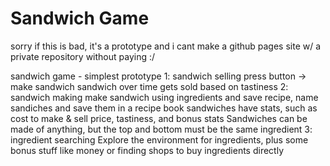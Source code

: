# Sandwich Game
 
sorry if this is bad, it's a prototype and i cant make a github pages site w/ a private repository without paying :/

sandwich game - simplest prototype
1: sandwich selling
	press button -> make sandwich
	sandwich over time gets sold based on tastiness
2: sandwich making
	make sandwich using ingredients and save recipe, name sandiches and save them in a recipe book
	sandwiches have stats, such as cost to make & sell price, tastiness, and bonus stats
	Sandwiches can be made of anything, but the top and bottom must be the same ingredient
3: ingredient searching
	Explore the environment for ingredients, plus some bonus stuff like money or finding shops to buy ingredients directly
